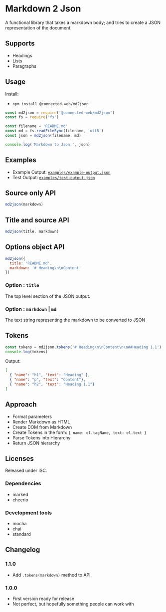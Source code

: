 # Markdown 2 Json

A functional library that takes a markdown body; and tries to create a JSON representation of the document.

## Supports

- Headings
- Lists
- Paragraphs

## Usage

Install:
- `npm install @connected-web/md2json`

```js
const md2json = require('@connected-web/md2json')
const fs = require('fs')

const filename = 'README.md'
const md = fs.readFileSync(filename, 'utf8')
const json = md2json(filename, md)

console.log('Markdown to Json:', json)
```

## Examples

- Example Output: [`examples/example-output.json`](./examples/example-output.json)
- Test Output: [`examples/test-output.json`](./examples/test-output.json)

## Source only API

```js
md2json(markdown)
```

## Title and source API

```js
md2json(title, markdown)
```

## Options object API
```js
md2json({
  title: 'README.md',
  markdown: '# Heading\n\nContent'
})
```

### Option : `title`

The top level section of the JSON output.

### Option : `markdown` | `md`

The text string representing the markdown to be converted to JSON

## Tokens

```js
const tokens = md2json.tokens('# Heading\n\nContent\n\n##Heading 1.1')
console.log(tokens)
```

Output:
```json
[
  { "name": "h1", "text": "Heading" },
  { "name": "p", "text": "Content"},
  { "name": "h2", "text": "Heading 1.1"}
]
```

## Approach

- Format parameters
- Render Markdown as HTML
- Create DOM from Markdown
- Create Tokens in the form: `{ name: el.tagName, text: el.text }`
- Parse Tokens into Hierarchy
- Return JSON hierarchy

## Licenses

Released under ISC.

### Dependencies

- marked
- cheerio

### Development tools

- mocha
- chai
- standard

## Changelog

### 1.1.0

- Add `.tokens(markdown)` method to API

### 1.0.0

- First version ready for release
- Not perfect, but hopefully something people can work with
